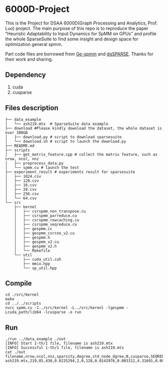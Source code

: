 # 6000D-Project

This is the Project for DSAA 6000D(Graph Processing and Analytics, Prof. Luo) project. The main purpose of this repo is to reproduce the paper "Heuristic Adaptability to Input Dynamics for SpMM on GPUs" and profile the whole SparseSuite to find some insight and design space for optimization general spmm.

Part code files are borrowed from [Ge-spmm](https://github.com/hgyhungry/ge-spmm) and [dgSPARSE](https://github.com/dgSPARSE). Thanks for their work and sharing.

## Dependency
1. cuda
2. cusparse

## Files description

```
├── data_example
│   └── ash219.mtx  # SparseSuite data example
├── download #Please kindly download the dataset, the whole dataset is over 300GB
│   ├── download.py # script to download sparsesuite
│   └── download.sh # script to launch the download.py
├── README.md
├── scripts
│   ├── get_matrix_feature.cpp # collect the matrix feature, such as nrow, ncol, nnz 
│   ├── preprocess_data.py 
│   └── spmm.cu # launch the test
├── experiment_result # experiments result for sparsesuite
│   ├── 1024.csv
│   ├── 128.csv
│   ├── 16.csv
│   ├── 20.csv
│   ├── 256.csv
│   └── 64.csv
└── src
    ├── kernel
    │   ├── csrspmm_non_transpose.cu
    │   ├── csrspmm_parreduce.cu
    │   ├── csrspmm_rowcaching.cu
    │   ├── csrspmm_seqreduce.cu
    │   ├── gespmm.cc
    │   ├── gespmm_csrcoo_v2.cu
    │   ├── gespmm.h
    │   ├── gespmm_v2.cu
    │   ├── gespmm_v2.h
    │   └── Makefile
    └── util
        ├── cuda_util.cuh
        ├── mmio.hpp
        └── sp_util.hpp
```

## Compile

```
cd ./src/kernel
make 
cd ../../scripts
nvcc spmm.cu -I../src/kernel -L../src/kerenl -lgespmm -Lcuda_path/lib64 -lcusparse -o run
```
## Run

```
./run ../data_example ./out
[INFO] Start 1-th/1 file, filename is ash219.mtx
[INFO] Successful 1-th/1 file, filename is ash219.mtx
cat ./out
filename,nrow,ncol,nnz,sparsity,degree,std_node_dgree,N,cusparse,SEQREDUCE_ROWBALANCE,SR_RB_speed,PARREDUCE_ROWBALANCE,PR_RB_speed,SEQREDUCE_NNZBALANCE,SR_NB_speed,PARREDUCE_NNZBALANCE,PR_NB_speed,ROWCACHING_ROWBALANCE,RC_RB_speed,ROWCACHING_NNZBALANCE,RC_NB_speed,THE_BEST_ALG_INDEX,THE_BEST_ALG_NAME,THE_BEST_ALG_TIME,THE_BEST_ALG_SPEED
ash219.mtx,219,85,438,0.0235294,2,0,128,0.0142976,0.003312,4.31691,0.0077632,1.84171,0.008592,1.66406,0.0070624,2.02447,0.0041056,3.48246,0.01024,1.39625,1,SEQREDUCE_ROWBALANCE,0.003312,4.31691
```


